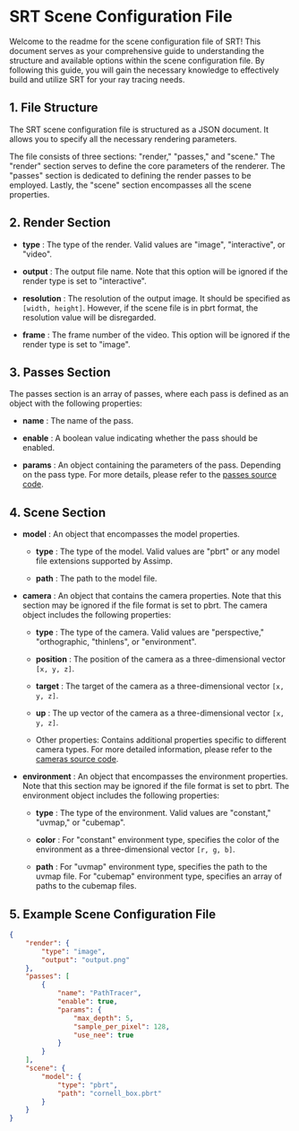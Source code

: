 # SRT Scene Configuration File

Welcome to the readme for the scene configuration file of SRT! This document serves as your comprehensive guide to understanding the structure and available options within the scene configuration file. By following this guide, you will gain the necessary knowledge to effectively build and utilize SRT for your ray tracing needs.

## 1. File Structure

The SRT scene configuration file is structured as a JSON document. It allows you to specify all the necessary rendering parameters.

The file consists of three sections: "render," "passes," and "scene." The "render" section serves to define the core parameters of the renderer. The "passes" section is dedicated to defining the render passes to be employed. Lastly, the "scene" section encompasses all the scene properties.

## 2. Render Section

- **type** : The type of the render. Valid values are "image", "interactive", or "video".

- **output** : The output file name. Note that this option will be ignored if the render type is set to "interactive".

- **resolution** : The resolution of the output image. It should be specified as `[width, height]`. However, if the scene file is in pbrt format, the resolution value will be disregarded.

- **frame** : The frame number of the video. This option will be ignored if the render type is set to "image".

## 3. Passes Section

The passes section is an array of passes, where each pass is defined as an object with the following properties:

- **name** : The name of the pass.

- **enable** : A boolean value indicating whether the pass should be enabled.

- **params** : An object containing the parameters of the pass. Depending on the pass type. For more details, please refer to the [passes source code](src/passes/).

## 4. Scene Section

- **model** : An object that encompasses the model properties.

  - **type** : The type of the model. Valid values are "pbrt" or any model file extensions supported by Assimp.

  - **path** : The path to the model file.

- **camera** : An object that contains the camera properties. Note that this section may be ignored if the file format is set to pbrt. The camera object includes the following properties:

  - **type** : The type of the camera. Valid values are "perspective," "orthographic, "thinlens", or "environment".

  - **position** : The position of the camera as a three-dimensional vector `[x, y, z]`.

  - **target** : The target of the camera as a three-dimensional vector `[x, y, z]`.

  - **up** : The up vector of the camera as a three-dimensional vector `[x, y, z]`.

  - Other properties: Contains additional properties specific to different camera types. For more detailed information, please refer to the [cameras source code](src/device_include/scene/camera).

- **environment** : An object that encompasses the environment properties. Note that this section may be ignored if the file format is set to pbrt. The environment object includes the following properties:

  - **type** : The type of the environment. Valid values are "constant," "uvmap," or "cubemap".

  - **color** : For "constant" environment type, specifies the color of the environment as a three-dimensional vector `[r, g, b]`.

  - **path** : For "uvmap" environment type, specifies the path to the uvmap file. For "cubemap" environment type, specifies an array of paths to the cubemap files.

## 5. Example Scene Configuration File

```json
{
    "render": {
        "type": "image",
        "output": "output.png"
    },
    "passes": [
        {
            "name": "PathTracer",
            "enable": true,
            "params": {
                "max_depth": 5,
                "sample_per_pixel": 128,
                "use_nee": true
            }
        }
    ],
    "scene": {
        "model": {
            "type": "pbrt",
            "path": "cornell_box.pbrt"
        }
    }
}
```